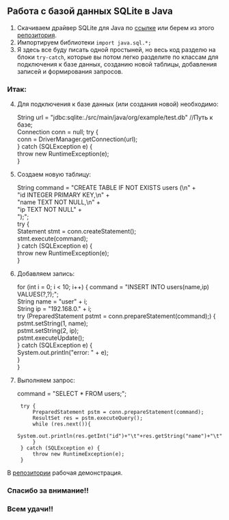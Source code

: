 ## Работа с базой данных SQLite в Java

1. Скачиваем драйвер SQLite для Java по [ссылке](https://mvnrepository.com/artifact/org.xerial/sqlite-jdbc) или берем из этого [репозитория](https://github.com/PavshinSV/SQLite_for_Java). 
2. Импортируем библиотеки `import java.sql.*;`   
3. Я здесь все буду писать одной простыней, но весь код разделю на блоки `try-catch`, 
которые вы потом легко разделите по классам для подключения к базе данных, 
созданию новой таблицы, добавления записей и формирования запросов. 

### Итак:
4. Для подключения к базе данных (или создания новой) необходимо:


    String url = "jdbc:sqlite:./src/main/java/org/example/test.db" //Путь к базе;  
    Connection conn = null; 
    try {  
        conn = DriverManager.getConnection(url);  
    } catch (SQLException e) {  
        throw new RuntimeException(e);  
    }  

5. Создаем новую таблицу:


    String command = "CREATE TABLE IF NOT EXISTS users (\n" +   
        "id INTEGER PRIMARY KEY,\n" +  
        "name TEXT NOT NULL,\n" +  
        "ip TEXT NOT NULL" +  
        ");";  
    try {  
        Statement stmt = conn.createStatement();  
        stmt.execute(command);  
    } catch (SQLException e) {  
        throw new RuntimeException(e);  
    }  


6. Добавляем запись:


    for (int i = 0; i < 10; i++) {
        command = "INSERT INTO users(name,ip) VALUES(?,?);";  
        String name = "user" + i;  
        String ip = "192.168.0." + i;  
        try (PreparedStatement pstmt = conn.prepareStatement(command);) {
            pstmt.setString(1, name);  
            pstmt.setString(2, ip);  
            pstmt.executeUpdate();  
        } catch (SQLException e) {  
            System.out.println("error: " + e);  
        }  
    }

7. Выполняем запрос:


    command = "SELECT * FROM users;";

        try {
            PreparedStatement pstm = conn.prepareStatement(command);
            ResultSet res = pstm.executeQuery();
            while (res.next()){
                System.out.println(res.getInt("id")+"\t"+res.getString("name")+"\t"+res.getString("ip"));
            }
        } catch (SQLException e) {
            throw new RuntimeException(e);
        }

В [репозитории](https://github.com/PavshinSV/SQLite_for_Java) рабочая демонстрация.

### Спасибо за внимание!! 

### Всем удачи!!